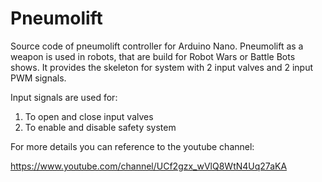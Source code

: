 # Pneumolift

Source code of pneumolift controller for Arduino Nano. Pneumolift as a weapon is used in robots, that are build for Robot Wars or Battle Bots shows.
It provides the skeleton for system with 2 input valves and 2 input PWM signals.

Input signals are used for:
1. To open and close input valves
2. To enable and disable safety system



For more details you can reference to the youtube channel:

https://www.youtube.com/channel/UCf2gzx_wVlQ8WtN4Uq27aKA
